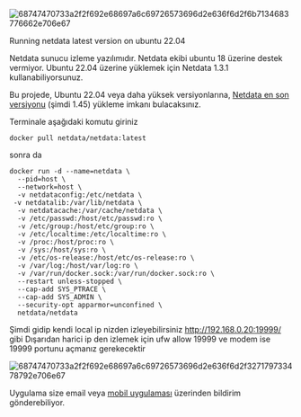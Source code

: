 
![68747470733a2f2f692e68697a6c69726573696d2e636f6d2f6b7134683776662e706e67](https://github.com/Edsny1/NetData-/assets/98622870/9a1d1a2e-3028-4de7-a409-ee4c19e403cc)


Running netdata latest version on ubuntu 22.04

Netdata sunucu izleme yazılımıdır. Netdata ekibi ubuntu 18 üzerine destek vermiyor. Ubuntu 22.04 üzerine yüklemek için Netdata 1.3.1 kullanabiliyorsunuz.

Bu projede, Ubuntu 22.04 veya daha yüksek versiyonlarına, [Netdata en son versiyonu](https://hub.docker.com/r/netdata/netdata/tags) (şimdi 1.45) yükleme imkanı bulacaksınız.

Terminale aşağıdaki komutu giriniz

```
docker pull netdata/netdata:latest
```

sonra da

```
docker run -d --name=netdata \
  --pid=host \
  --network=host \
  -v netdataconfig:/etc/netdata \
 -v netdatalib:/var/lib/netdata \
  -v netdatacache:/var/cache/netdata \
  -v /etc/passwd:/host/etc/passwd:ro \
  -v /etc/group:/host/etc/group:ro \
  -v /etc/localtime:/etc/localtime:ro \
  -v /proc:/host/proc:ro \
  -v /sys:/host/sys:ro \
  -v /etc/os-release:/host/etc/os-release:ro \
  -v /var/log:/host/var/log:ro \
  -v /var/run/docker.sock:/var/run/docker.sock:ro \
  --restart unless-stopped \
  --cap-add SYS_PTRACE \
  --cap-add SYS_ADMIN \
  --security-opt apparmor=unconfined \
  netdata/netdata
```

Şimdi gidip kendi local ip nizden izleyebilirsiniz http://192.168.0.20:19999/ gibi Dışarıdan harici ip den izlemek için ufw allow 19999 ve modem ise 19999 portunu açmanız gerekecektir

![68747470733a2f2f692e68697a6c69726573696d2e636f6d2f327179733478792e706e67](https://github.com/Edsny1/NetData-/assets/98622870/1345fe1a-7e31-4209-a7a6-4e66b87c70f9)

Uygulama size email veya [mobil uygulaması](https://play.google.com/store/apps/details?id=cloud.netdata.android&gl=TR) üzerinden bildirim gönderebiliyor. 

